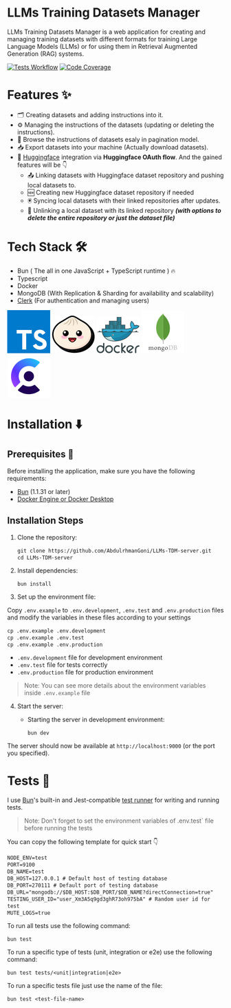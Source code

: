 # LLMs Training Datasets Manager

LLMs Training Datasets Manager is a web application for creating and managing training datasets
with different formats for training Large Language Models (LLMs)
or for using them in Retrieval Augmented Generation (RAG) systems.

[![Tests Workflow](https://github.com/AbdulrhmanGoni/LLMs-TDM-server/actions/workflows/tests.yaml/badge.svg?branch=main)](https://github.com/AbdulrhmanGoni/LLMs-TDM-server/actions/workflows/tests.yaml)
[![Code Coverage](https://codecov.io/gh/AbdulrhmanGoni/LLMs-TDM-server/branch/main/graph/badge.svg?token=QVHBAOJBBO)](https://app.codecov.io/gh/AbdulrhmanGoni/LLMs-TDM-server)

# Features :sparkles:

- :card_index_dividers: Creating datasets and adding instructions into it.
- :gear: Managing the instructions of the datasets (updating or deleting the instructions).
- :bookmark_tabs: Browse the instructions of datasets esaly in pagination model.
- :inbox_tray: Export datasets into your machine (Actually download datasets).
- :hugs: [Huggingface](https://Huggingface.co) integration via **Huggingface OAuth flow**. And the gained features will be :point_down:
  * :outbox_tray: Linking datasets with Huggingface dataset repository and pushing local datasets to.
  * :new: Creating new Huggingface dataset repository if needed
  * :trackball: Syncing local datasets with their linked repositories after updates.
  * :electric_plug: Unlinking a local dataset with its linked repository ***(with options to delete the entire repository or just the dataset file)***

# Tech Stack :hammer_and_wrench:

- Bun ( The all in one JavaScript + TypeScript runtime ) :fire:
- Typescript
- Docker
- MongoDB (With Replication & Sharding for availability and scalability)
- [Clerk](https://clerk.com/) (For authentication and managing users)

![Typescript](readme_file_icons/typescript.svg)
![Bun](readme_file_icons/bun.svg)
![Docker](readme_file_icons/docker.svg)
![MongoDB](readme_file_icons/mongodb.svg)
![Clerk](readme_file_icons/clerk.svg)

# Installation :arrow_down:

## Prerequisites :page_with_curl:

Before installing the application, make sure you have the following requirements:

- [Bun](https://bun.sh/) (1.1.31 or later)
- [Docker Engine or Docker Desktop](https://www.docker.com/)

## Installation Steps

1. Clone the repository:
   ```
   git clone https://github.com/AbdulrhmanGoni/LLMs-TDM-server.git
   cd LLMs-TDM-server
   ```

2. Install dependencies:
   ```
   bun install
   ```

3. Set up the environment file:

Copy `.env.example` to `.env.development`, `.env.test` and `.env.production` files and modify the variables in these files according to your settings

```
cp .env.example .env.development
cp .env.example .env.test
cp .env.example .env.production
```

  - `.env.development` file for development environment
  - `.env.test` file for tests correctly
  - `.env.production` file for production environment

> Note: You can see more details about the environment variables inside `.env.example` file

4. Start the server:
   - Starting the server in development environment:

     ```
     bun dev
     ```

The server should now be available at `http://localhost:9000` (or the port you specified).


# Tests :test_tube:

I use [Bun](https://bun.sh/)'s built-in and Jest-compatible [test runner](https://bun.sh/docs/cli/test) for writing and running tests.

> Note: 
> Don't forget to set the environment variables of .env.test` file before running the tests

You can copy the following template for quick start :point_down:

```
NODE_ENV=test
PORT=9100
DB_NAME=test
DB_HOST=127.0.0.1 # Default host of testing database
DB_PORT=270111 # Default port of testing database
DB_URL="mongodb://$DB_HOST:$DB_PORT/$DB_NAME?directConnection=true"
TESTING_USER_ID="user_Xm3A5q9gd3ghR73oh975bA" # Random user id for test
MUTE_LOGS=true
```

To run all tests use the following command:
```
bun test
```

To run a specific type of tests (unit, integration or e2e) use the following command:
```
bun test tests/<unit|integration|e2e>
```

To run a specific tests file just use the name of the file:
```
bun test <test-file-name>
```
